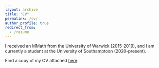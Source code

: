 ```yaml
---
layout: archive
title: "CV"
permalink: /cv/
author_profile: true
redirect_from:
  - /resume
---
```


I received an MMath from the University of Warwick (2015-2019), and I am currently a student at the University of Southamptoon (2020-present).

Find a copy of my CV attached [here](https://lawk-mineh.github.io/cv/).
